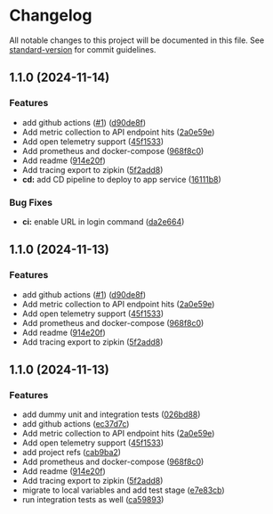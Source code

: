 # Changelog

All notable changes to this project will be documented in this file. See [standard-version](https://github.com/conventional-changelog/standard-version) for commit guidelines.

## 1.1.0 (2024-11-14)


### Features

* add github actions ([#1](https://github.com/catalin-modan-encora/roaster-poc/issues/1)) ([d90de8f](https://github.com/catalin-modan-encora/roaster-poc/commit/d90de8f5a6c512f65d6f0145d9e5ad3cdee7304b))
* Add metric collection to API endpoint hits ([2a0e59e](https://github.com/catalin-modan-encora/roaster-poc/commit/2a0e59ea316ff0ef52f1a22ba2ce6ab3f75a97c4))
* Add open telemetry support ([45f1533](https://github.com/catalin-modan-encora/roaster-poc/commit/45f1533bb3c3286b184f7a76d49ec20f5ac20911))
* Add prometheus and docker-compose ([968f8c0](https://github.com/catalin-modan-encora/roaster-poc/commit/968f8c0a33db09cf87e130c91347921096a62d2a))
* Add readme ([914e20f](https://github.com/catalin-modan-encora/roaster-poc/commit/914e20fb721633efbe593fd04e1b72e1b369c48a))
* Add tracing export to zipkin ([5f2add8](https://github.com/catalin-modan-encora/roaster-poc/commit/5f2add893814c163ad8d62b3a63deae9cdba8c5a))
* **cd:** add CD pipeline to deploy to app service ([16111b8](https://github.com/catalin-modan-encora/roaster-poc/commit/16111b8a6afdcb32599481540be497565217983e))


### Bug Fixes

* **ci:** enable URL in login command ([da2e664](https://github.com/catalin-modan-encora/roaster-poc/commit/da2e664a481d02acb984af043a88423c8a6e9d8d))

## 1.1.0 (2024-11-13)


### Features

* add github actions ([#1](https://github.com/catalin-modan-encora/roaster-poc/issues/1)) ([d90de8f](https://github.com/catalin-modan-encora/roaster-poc/commit/d90de8f5a6c512f65d6f0145d9e5ad3cdee7304b))
* Add metric collection to API endpoint hits ([2a0e59e](https://github.com/catalin-modan-encora/roaster-poc/commit/2a0e59ea316ff0ef52f1a22ba2ce6ab3f75a97c4))
* Add open telemetry support ([45f1533](https://github.com/catalin-modan-encora/roaster-poc/commit/45f1533bb3c3286b184f7a76d49ec20f5ac20911))
* Add prometheus and docker-compose ([968f8c0](https://github.com/catalin-modan-encora/roaster-poc/commit/968f8c0a33db09cf87e130c91347921096a62d2a))
* Add readme ([914e20f](https://github.com/catalin-modan-encora/roaster-poc/commit/914e20fb721633efbe593fd04e1b72e1b369c48a))
* Add tracing export to zipkin ([5f2add8](https://github.com/catalin-modan-encora/roaster-poc/commit/5f2add893814c163ad8d62b3a63deae9cdba8c5a))

## 1.1.0 (2024-11-13)


### Features

* add dummy unit and integration tests ([026bd88](https://github.com/catalin-modan-encora/roaster-poc/commit/026bd881156397bde352c81f40413a3c50295b34))
* add github actions ([ec37d7c](https://github.com/catalin-modan-encora/roaster-poc/commit/ec37d7c463f49239fc6ca9fc1c524d1c9eaf8166))
* Add metric collection to API endpoint hits ([2a0e59e](https://github.com/catalin-modan-encora/roaster-poc/commit/2a0e59ea316ff0ef52f1a22ba2ce6ab3f75a97c4))
* Add open telemetry support ([45f1533](https://github.com/catalin-modan-encora/roaster-poc/commit/45f1533bb3c3286b184f7a76d49ec20f5ac20911))
* add project refs ([cab9ba2](https://github.com/catalin-modan-encora/roaster-poc/commit/cab9ba21d580d7d73f987e545c1cf4468ee5ee84))
* Add prometheus and docker-compose ([968f8c0](https://github.com/catalin-modan-encora/roaster-poc/commit/968f8c0a33db09cf87e130c91347921096a62d2a))
* Add readme ([914e20f](https://github.com/catalin-modan-encora/roaster-poc/commit/914e20fb721633efbe593fd04e1b72e1b369c48a))
* Add tracing export to zipkin ([5f2add8](https://github.com/catalin-modan-encora/roaster-poc/commit/5f2add893814c163ad8d62b3a63deae9cdba8c5a))
* migrate to local variables and add test stage ([e7e83cb](https://github.com/catalin-modan-encora/roaster-poc/commit/e7e83cb4b295e70ddf5311ce1b8e633eaa69e8dd))
* run integration tests as well ([ca59893](https://github.com/catalin-modan-encora/roaster-poc/commit/ca59893c3a5f610e3f7af76f842bdfa21261d42a))
